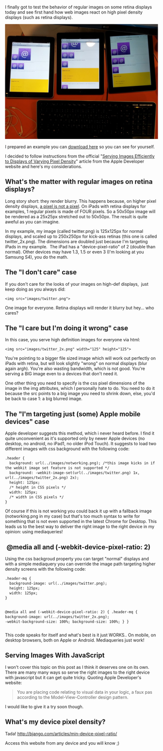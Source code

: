 I finally got to test the behavior of regular images on some retina displays today and see first hand how web images react on high pixel density displays (such as retina displays).

<img src="/images/blog/ipads.jpg" alt="ipads-1024x768" />

<!--more-->

I prepared an example you can <a href="/downloads/retina-images.zip">download here</a> so you can see for yourself.

I decided to follow instructions from the official "<a href="https://developer.apple.com/library/safari/documentation/NetworkingInternet/Conceptual/SafariImageDeliveryBestPractices/ServingImagestoRetinaDisplays/ServingImagestoRetinaDisplays.html">Serving Images Efficiently to Displays of Varying Pixel Density</a>" article from the Apple Developer website and here's my considerations.
<h2>What's the matter with regular images on retina displays?</h2>
Long story short: they render blurry. This happens because, on higher pixel density displays, <a href="http://www.quirksmode.org/blog/archives/2010/04/a_pixel_is_not.html">a pixel is not a pixel</a>. On iPads with retina displays for examples, 1 regular pixels is made of FOUR pixels. So a 50x50px image will be rendered as a 25x25px stretched out to 50x50px. The result is quite aweful as you can imagine.

In my example, my image (called twitter.png) is 125x125px for normal displays, and scaled up to 250x250px for kick-ass retinas (this one is called twitter_2x.png). The dimensions are doubled just because I'm targeting iPads in my example.  The iPad has a "device-pixel-ratio" of 2 (double than normal). Other devices may have 1.3, 1.5 or even 3 (I'm looking at you Samsung S4), you do the math.
<h2>The "I don't care" case</h2>
If you don't care for the looks of your images on high-def displays,  just keep doing as you always did:
<pre class="language-markup"><code class="language-markup">&lt;img src="images/twitter.png"&gt;</code></pre>
One image for everyone. Retina displays will render it blurry but hey... who cares?
<h2>The "I care but I'm doing it wrong" case</h2>
In this case, you serve high definition images for everyone via html:
<pre class="language-markup"><code class="language-markup">&lt;img src="images/twitter_2x.png" width="125" height="125"&gt;</code></pre>
You're pointing to a bigger file sized image which will work out perfectly on iPads with retina, but will look slightly "wrong" on normal displays (blur again argh). You're also wasting bandwidth, which is not good. You're serving a BIG image even to a devices that don't need it.

One other thing you need to specify is the css pixel dimensions of the image in the img attributes, which I personally hate to do. You need to do it because the src points to a big image you need to shrink down, else, you'd be back to case 1: a big blurred image.
<h2>The "I'm targeting just (some) Apple mobile devices" case</h2>
Apple developer suggests this method, which i never heard before. I find it quite unconvenient as it's supported only by newer Apple devices (no desktop, no android, no iPad1, no older iPod Touch). It suggests to load two different images with css background with the following code:
<pre class="language-css"><code class="language-css">.header {
  background: url(../images/notworking.png); /*this image kicks in if the webkit image set feature is not supported */
  background: -webkit-image-set(url(../images/twitter.png) 1x, url(../images/twitter_2x.png) 2x);
  height: 125px;
  /* height in CSS pixels */
  width: 125px;
  /* width in CSS pixels */
}</code></pre>
Of course if this is not working you could back it up with a fallback image (notworking.png in my case) but that's too much syntax to write for something that is not even supported in the latest Chrome for Desktop. This leads us to the best way to deliver the right image to the right device in my opinion: using mediaqueries!
<h2> @media all and (-webkit-device-pixel-ratio: 2)</h2>
Using the css backgroud property you can target "normal" displays and with a simple mediaquery you can override the image path targeting higher density screens with the following code:
<pre class="language-css"><code class="language-css">.header-mq {
  background-image: url(../images/twitter.png);
  height: 125px;
  width: 125px;
}

@media all and (-webkit-device-pixel-ratio: 2) {
  .header-mq {
    background-image: url(../images/twitter_2x.png);
    -webkit-background-size: 100%;
    background-size: 100%;
  }
}</code></pre>
This code speaks for itself and what's best is it just WORKS.. On mobile, on desktop browsers, both on Apple or Android. Mediaqueries just work!
<h2>Serving Images With JavaScript</h2>
I won't cover this topic on this post as I think it deserves one on its own. There are many many ways so serve the right images to the right device with javascript but it can get quite tricky. Quoting Apple Developer's website:
<blockquote>You are placing code relating to visual data in your logic, a faux pas according to the Model-View-Controller design pattern.</blockquote>
I would like to give it a try soon though.
<h2>What's my device pixel density?</h2>
Tada! <a href="http://bjango.com/articles/min-device-pixel-ratio/">http://bjango.com/articles/min-device-pixel-ratio/</a>

Access this website from any device and you will know ;)

